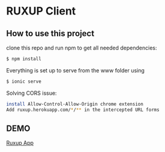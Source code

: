 # RUXUP Client
## How to use this project
clone this repo and run npm to get all needed dependencies:

```bash
$ npm install
```


Everything is set up to serve from the www folder using
```bash
$ ionic serve 
```

Solving CORS issue:
```bash
install Allow-Control-Allow-Origin chrome extension
Add ruxup.herokuapp.com/*/** in the intercepted URL forms
```

## DEMO
[Ruxup App](http://ruxup-client.herokuapp.com)